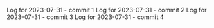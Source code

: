 Log for 2023-07-31 - commit 1
Log for 2023-07-31 - commit 2
Log for 2023-07-31 - commit 3
Log for 2023-07-31 - commit 4
